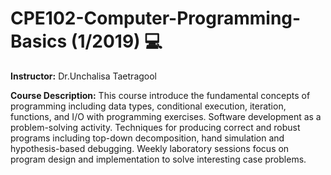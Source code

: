 # CPE102-Computer-Programming-Basics (1/2019) 💻
<b>Instructor:</b> Dr.Unchalisa Taetragool

<b>Course Description:</b> This course introduce the fundamental concepts of programming including data types, conditional execution, iteration, functions, and I/O with programming exercises. Software development as a problem-solving activity. Techniques for producing correct and robust programs including top-down decomposition, hand simulation and hypothesis-based debugging. Weekly laboratory sessions focus on program design and implementation to solve interesting case problems.
